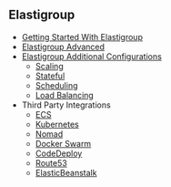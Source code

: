 ## Elastigroup
<!--ts-->
  * [Getting Started With Elastigroup](./elastigroup-basic.yml)
  * [Elastigroup Advanced](./elastigroup-advanced.yml)
  * [Elastigroup Additional Configurations](./elastigroup-additional-configurations.yml)
    * [Scaling](./elastigroup-scaling-policies.yml)
    * [Stateful](./elastigroup-stateful.yml)
    * [Scheduling](./elastigroup-scheduling.yml)
    * [Load Balancing](./elastigroup-load-balancers.yml)
  * Third Party Integrations
    * [ECS](./elastigroup-ecs.yml)
    * [Kubernetes](./elastigroup-kubernetes.yml)
    * [Nomad](./elastigroup-nomad.yml)
    * [Docker Swarm](./elastigroup-docker-swarm.yml)
    * [CodeDeploy](./elastigroup-code-deploy.yml)
    * [Route53](./elastigroup-route53.yml)
    * [ElasticBeanstalk](./elastigroup-elasticbeanstalk.yml)
<!--te-->


